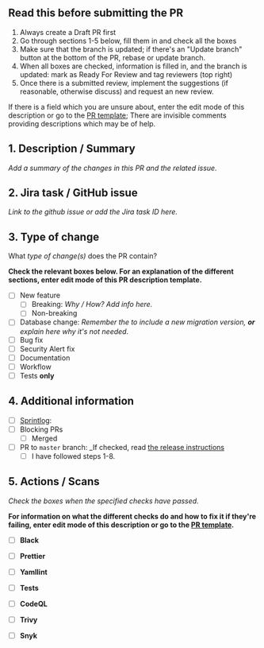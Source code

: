 ## Read this before submitting the PR

1. Always create a Draft PR first
2. Go through sections 1-5 below, fill them in and check all the boxes
3. Make sure that the branch is updated; if there's an "Update branch" button at the bottom of the PR, rebase or update branch.
4. When all boxes are checked, information is filled in, and the branch is updated: mark as Ready For Review and tag reviewers (top right)
5. Once there is a submitted review, implement the suggestions (if reasonable, otherwise discuss) and request an new review.

If there is a field which you are unsure about, enter the edit mode of this description or go to the [PR template](../.github/pull_request_template.md); There are invisible comments providing descriptions which may be of help.

## 1. Description / Summary

_Add a summary of the changes in this PR and the related issue._

## 2. Jira task / GitHub issue

_Link to the github issue or add the Jira task ID here._

## 3. Type of change

What _type of change(s)_ does the PR contain?

**Check the relevant boxes below. For an explanation of the different sections, enter edit mode of this PR description template.**

- [ ] New feature
  - [ ] Breaking: _Why / How? Add info here._ <!-- Should be checked if the changes in this PR will cause existing functionality to not work as expected. E.g. with the master branch of the `dds_cli` -->
  - [ ] Non-breaking <!-- Should be checked if the changes will not cause existing functionality to fail. "Non-breaking" is just an addition of a new feature. -->
- [ ] Database change: _Remember the to include a new migration version, **or** explain here why it's not needed._ <!-- Should be checked when you've changed something in `models.py`. For a guide on how to add the a new migration version, look at the "Database changes" section in the README.md. -->
- [ ] Bug fix <!-- Should be checked when a bug is fixed in existing functionality. If the bug fix also is a breaking change (see above), add info about that beside this check box. -->
- [ ] Security Alert fix <!-- Should be checked if the PR attempts to solve a security vulnerability, e.g. reported by the "Security" tab in the repo. -->
- [ ] Documentation <!-- Should be checked if the PR adds or updates documentation such as e.g. Technical Overview or a architecture decision (dds_web/doc/architecture/decisions.) -->
- [ ] Workflow <!-- Should be checked if the PR includes a change in e.g. the github actions files (dds_web/.github/*) or another type of workflow change. Anything that alters our or the codes workflow. -->
- [ ] Tests **only** <!-- Should only be checked if the PR only contains tests, none of the other types of changes listed above. -->

## 4. Additional information

- [ ] [Sprintlog](../SPRINTLOG.md): <!-- Add a row at the bottom of the SPRINTLOG.md file (not needed if PR contains only tests). Follow the format of previous rows. If the PR is the first in a new sprint, add a new sprint header row (follow the format of previous sprints). -->
- [ ] Blocking PRs <!-- Should be checked if there are blocking PRs or other tasks that need to be merged prior to this. Add link to PR or Jira card if this is the case. -->
  - [ ] Merged <!-- Should be checked if the "Blocking PRs" box was checked AND all blocking PRs have been merged / fixed. -->
- [ ] PR to `master` branch: \_If checked, read [the release instructions](../doc/procedures/new_release.md) <!-- Check this if the PR is made to the `master` branch. Only the `dev` branch should be doing this. -->
  - [ ] I have followed steps 1-8. <!-- Should be checked if the "PR to `master` branch" box is checked AND the specified steps in the release instructions have been followed. -->

## 5. Actions / Scans

_Check the boxes when the specified checks have passed._

**For information on what the different checks do and how to fix it if they're failing, enter edit mode of this description or go to the [PR template](../.github/pull_request_template.md).**

- [ ] **Black**
<!--
  What: Python code formatter.
  How to fix: Run `black .` locally to execute formatting.
-->
- [ ] **Prettier**
<!--
  What: General code formatter. Our use case: MD and yaml mainly.
  How to fix: Run npx prettier --write . locally to execute formatting.
-->
- [ ] **Yamllint**
<!--
  What: Linting of yaml files.
  How to fix: Manually fix any errors locally.
-->
- [ ] **Tests**
<!--
  What: Pytest to verify that functionality works as expected.
  How to fix: Manually fix any errors locally. Follow the instructions in the "Run tests" section of the README.md to run the tests locally.
  Additional info: The PR should ALWAYS include new tests or fixed tests when there are code changes. When pytest action has finished, it will post a codecov report; Look at this report and verify the files you have changed are listed. "90% <100.00%> (+0.8%)" means "Tests cover 90% of the changed file, <100 % of this PR's code changes are tested>, and (the code changes and added tests increased the overall test coverage with 0.8%)
-->
- [ ] **CodeQL**
<!--
  What: Scan for security vulnerabilities, bugs, errors.
  How to fix: Go through the alerts and either manually fix, dismiss or ignore. Add info on ignored or dismissed alerts.
-->
- [ ] **Trivy**
<!--
  What: Security scanner.
  How to fix: Go through the alerts and either manually fix, dismiss or ignore. Add info on ignored or dismissed alerts.
-->
- [ ] **Snyk**
<!--
  What: Security scanner.
  How to fix: Go through the alerts and either manually fix, dismiss or ignore. Add info on ignored or dismissed alerts.
-->
